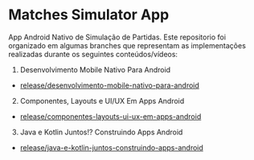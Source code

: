 # Matches Simulator App

App Android Nativo de Simulação de Partidas. Este repositorio foi organizado em algumas branches que representam as implementações realizadas durante os seguintes conteúdos/vídeos:

1. Desenvolvimento Mobile Nativo Para Android
  - [release/desenvolvimento-mobile-nativo-para-android](https://github.com/renepvh/matches-simulator-app/tree/release/desenvolvimento-mobile-nativo-para-android)

2. Componentes, Layouts e UI/UX Em Apps Android
  - [release/componentes-layouts-ui-ux-em-apps-android](https://github.com/renepvh/matches-simulator-app/tree/release/componentes-layouts-ui-ux-em-apps-android)

3. Java e Kotlin Juntos!? Construindo Apps Android
  - [release/java-e-kotlin-juntos-construindo-apps-android](https://github.com/renepvh/matches-simulator-app/tree/release/java-e-kotlin-juntos-construindo-apps-android)
